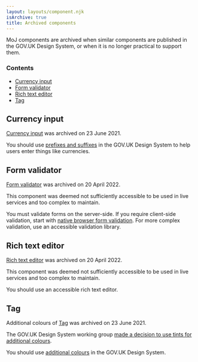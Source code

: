 ```yaml
---
layout: layouts/component.njk
isArchive: true
title: Archived components
---
```


MoJ components are archived when similar components are published in the GOV.UK Design System, or when it is no longer practical to support them.

### Contents

- [Currency input](#currency-input)
- [Form validator](#form-validator)
- [Rich text editor](#rich-text-editor)
- [Tag](#tag)

## Currency input

[Currency input](../currency-input) was archived on 23 June 2021.

You should use [prefixes and suffixes](https://design-system.service.gov.uk/components/text-input/#prefixes-and-suffixes) in the GOV.UK Design System to help users enter things like currencies.

## Form validator

[Form validator](../form-validator) was archived on 20 April 2022.

This component was deemed not sufficiently accessible to be used in live services and too complex to maintain.

You must validate forms on the server-side. If you require client-side validation, start with [native browser form validation](https://developer.mozilla.org/en-US/docs/Learn/Forms/Form_validation#using_built-in_form_validation).
For more complex validation, use an accessible validation library.

## Rich text editor

[Rich text editor](../rich-text-editor) was archived on 20 April 2022.

This component was deemed not sufficiently accessible to be used in live services and too complex to maintain.

You should use an accessible rich text editor.

## Tag

Additional colours of [Tag](../tag) was archived on 23 June 2021.

The GOV.UK Design System working group [made a decision to use tints for additional colours](https://github.com/alphagov/govuk-design-system-backlog/issues/62#issuecomment-590800378).

You should use [additional colours](https://design-system.service.gov.uk/components/tag/#additional-colours) in the GOV.UK Design System.
